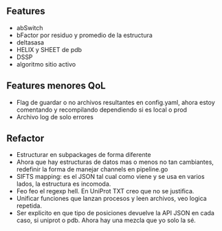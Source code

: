 ## Features
- abSwitch
- bFactor por residuo y promedio de la estructura
- deltasasa
- HELIX y SHEET de pdb
- DSSP
- algoritmo sitio activo

## Features menores QoL
- Flag de guardar o no archivos resultantes en config.yaml, ahora estoy comentando y recompilando dependiendo si es local o prod
- Archivo log de solo errores

## Refactor
- Estructurar en subpackages de forma diferente
- Ahora que hay estructuras de datos mas o menos no tan cambiantes, redefinir la forma de manejar channels en pipeline.go
- SIFTS mapping: es el JSON tal cual como viene y se usa en varios lados, la estructura es incomoda.
- Feo feo el regexp hell. En UniProt TXT creo que no se justifica.
- Unificar funciones que lanzan procesos y leen archivos, veo logica repetida.
- Ser explicito en que tipo de posiciones devuelve la API JSON en cada caso, si uniprot o pdb. Ahora hay una mezcla que yo solo la sé.